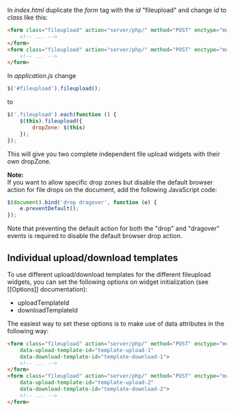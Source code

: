 In *index.html* duplicate the *form* tag with the *id* "fileupload" and change *id* to *class* like this:

```html
<form class="fileupload" action="server/php/" method="POST" enctype="multipart/form-data">
    <!-- ... -->
</form>
<form class="fileupload" action="server/php/" method="POST" enctype="multipart/form-data">
    <!-- ... -->
</form>
```

In *application.js* change

```js
$('#fileupload').fileupload();
```

to

```js
$('.fileupload').each(function () {
    $(this).fileupload({
        dropZone: $(this)
    });
});
```

This will give you two complete independent file upload widgets with their own dropZone.

**Note:**  
If you want to allow specific drop zones but disable the default browser action for file drops on the document, add the following JavaScript code:

```js
$(document).bind('drop dragover', function (e) {
    e.preventDefault();
});
```

Note that preventing the default action for both the "drop" and "dragover" events is required to disable the default browser drop action.

## Individual upload/download templates
To use different upload/download templates for the different fileupload widgets, you can set the following options on widget initialization (see [[Options]] documentation):

* uploadTemplateId
* downloadTemplateId

The easiest way to set these options is to make use of data attributes in the following way:

```html
<form class="fileupload" action="server/php/" method="POST" enctype="multipart/form-data"
    data-upload-template-id="template-upload-1"
    data-download-template-id="template-download-1">
    <!-- ... -->
</form>
<form class="fileupload" action="server/php/" method="POST" enctype="multipart/form-data"
    data-upload-template-id="template-upload-2"
    data-download-template-id="template-download-2">
    <!-- ... -->
</form>
```